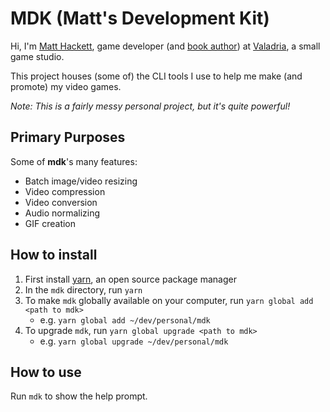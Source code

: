 # MDK (Matt's Development Kit)

Hi, I'm [Matt Hackett][richtaur], game developer (and [book author][htmavgaby]) at [Valadria][valadria], a small game studio.

This project houses (some of) the CLI tools I use to help me make (and promote) my video games.

_Note: This is a fairly messy personal project, but it's quite powerful!_

## Primary Purposes

Some of **mdk**'s many features:

* Batch image/video resizing
* Video compression
* Video conversion
* Audio normalizing
* GIF creation

## How to install

1. First install [yarn][yarn], an open source package manager
2. In the `mdk` directory, run `yarn`
3. To make `mdk` globally available on your computer, run `yarn global add <path to mdk>`
	* e.g. `yarn global add ~/dev/personal/mdk`
4. To upgrade `mdk`, run `yarn global upgrade <path to mdk>`
	* e.g. `yarn global upgrade ~/dev/personal/mdk`

## How to use

Run `mdk` to show the help prompt.

[richtaur]: https://bsky.app/profile/richtaur.bsky.social
[htmavgaby]: https://www.valadria.com/how-to-make-a-video-game-all-by-yourself/
[valadria]: https://www.valadria.com/
[yarn]: https://yarnpkg.com/